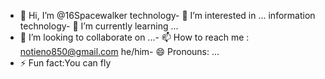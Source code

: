 - 👋 Hi, I’m @16Spacewalker
technology- 👀 I’m interested in ...
information technology- 🌱 I’m currently learning ...
- 💞️ I’m looking to collaborate on ...- 📫 How to reach me : notieno850@gmail.com
he/him- 😄 Pronouns: ...
- ⚡ Fun fact:You can fly

<!---
16Spacewalker/16Spacewalker is a ✨ special ✨ repository because its `README.md` (this file) appears on your GitHub profile.
You can click the Preview link to take a look at your changes.
--->
